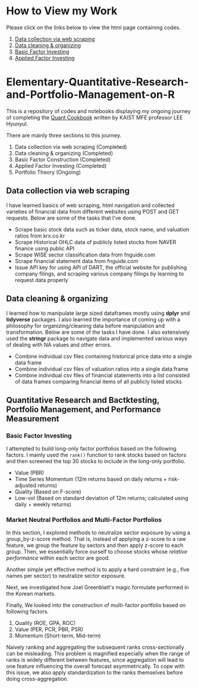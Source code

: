 # How to View my Work
Please click on the links below to view the html page containing codes.

1. [Data collection via web scraping
](https://htmlpreview.github.io/?https://github.com/JayQuant/Elementary-Quantitative-Research-and-Portfolio-Management-on-R/blob/main/Financia-Data-Scraping%2C-Collection%2C-and-Organization.html)
2. [Data cleaning & organizing](https://htmlpreview.github.io/?https://github.com/JayQuant/Elementary-Quantitative-Research-and-Portfolio-Management-on-R/blob/main/Cleaning-Data.html)
3. [Basic Factor Investing](https://htmlpreview.github.io/?https://github.com/JayQuant/Elementary-Quantitative-Research-and-Portfolio-Management-on-R/blob/main/Elementary-Factor-Investing.html)
4. [Applied Factor Investing](https://htmlpreview.github.io/?https://github.com/JayQuant/Elementary-Quantitative-Research-and-Portfolio-Management-on-R/blob/main/Applications-of-Factor-Investing.html)


# Elementary-Quantitative-Research-and-Portfolio-Management-on-R
This is a repository of codes and notebooks displaying my ongoing journey of completing the [Quant Cookbook](https://hyunyulhenry.github.io/quant_cookbook/) written by KAIST MFE professor LEE Hyunyul.

There are mainly three sections to this journey.

1. Data collection via web scraping (Completed)
2. Data cleaning & organizing (Completed)
3. Basic Factor Construction (Completed)
4. Applied Factor Investing (Completed)
5. Portfolio Theory (Ongoing)

## Data collection via web scraping
I have learned basics of web scraping, html navigation and collected varieties of financial data from different websites using POST and GET requests. Below are some of the tasks that I've done.

- Scrape basic stock data such as ticker data, stock name, and valuation ratios from krx.co.kr 
- Scrape Historical OHLC data of publicly listed stocks from NAVER finance using public API
- Scrape WISE sector classification data from fnguide.com
- Scrape financial statement data from fnguide.com
- Issue API key for using API of DART, the official website for publishing company filings, and scraping various company filings by learning to request data properly

## Data cleaning & organizing
I learned how to manipulate large sized dataframes mostly using **dplyr** and **tidyverse** packages. I also learned the importance of coming up with a philosophy for organizing/cleaning data before manipulation and transformation. Below are some of the tasks I have done. I also extensively used the **stringr** package to navigate data and implemented various ways of dealing with NA values and other errors.

- Combine individual csv files containing historical price data into a single data frame
- Combine individual csv files of valuation ratios into a single data frame
- Combine individual csv files of financial statements into a list consisted of data frames comparing financial items of all publicly listed stocks

## Quantitative Research and Bactktesting, Portfolio Management, and Performance Measurement

### Basic Factor Investing
I attempted to build long-only factor portfolios based on the following factors. I mainly used the `rank()` function to rank stocks based on factors and then screened the top 30 stocks to include in the long-only portfolio.

- Value (PBR)
- Time Series Momentum (12m returns based on daily returns + risk-adjusted returns)
- Quality (Based on F-score)
- Low-vol (Based on standard deviation of 12m returns; calculated using daily + weekly returns)

### Market Neutral Portfolios and Multi-Factor Portfolios
In this section, I explored methods to neutralize sector exposure by using a group_by-z-score method. That is, instead of applying a z-score to a raw feature, we group the feature by sectors and then apply z-score to each group. Then, we essentially force ourself to choose stocks whose *relative performance* within each sector are good.

Another simple yet effective method is to apply a hard constraint (e.g., five names per sector) to neutralize sector exposure.

Next, we investigated how Joel Greenblatt's magic formulate performed in the Korean markets.

Finally, We looked into the construction of multi-factor portfolio based on following factors.

1. Quality (ROE, GPA, ROC)
2. Value (PER, PCR, PBR, PSR)
3. Momentum (Short-term, Mid-term)

Naively ranking and aggregating the subsequent ranks cross-sectionally can be misleading. This problem is magnified especially when the range of ranks is widely different between features, since aggregation will lead to one feature influencing the overall forecast asymmetrically. To cope with this issue, we also apply standardization to the ranks themselves before doing cross-aggregation.
